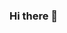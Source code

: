 ### Hi there 👋

<!--
**ElTripaCK/ElTripaCK** is a ✨ _special_ ✨ repository because its `README.md` (this file) appears on your GitHub profile.

Here are some ideas to get you started:

Soy una persona apasionada por el aprendizaje y la exploración de nuevos horizontes. Mi curiosidad insaciable me ha llevado a sumergirme en una variedad de disciplinas, desde la tecnología hasta las artes, buscando siempre expandir mi conocimiento y habilidades. Como individuo comprometido con el crecimiento personal, he enfrentado desafíos con determinación y he celebrado mis éxitos con humildad. 
- 🤔 I’m looking for help with ...
- 💬 Ask me about ...
- 📫 How to reach me: ...
- 😄 Pronouns: ...
- ⚡ Fun factxcxcx ...
-->
